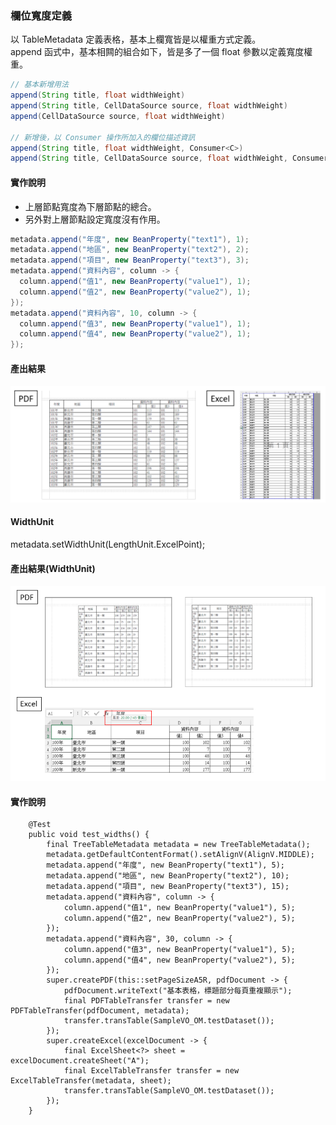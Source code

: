 ### 欄位寬度定義

以 TableMetadata 定義表格，基本上欄寬皆是以權重方式定義。  
append 函式中，基本相闗的組合如下，皆是多了一個 float 參數以定義寬度權重。

```java
// 基本新增用法
append(String title, float widthWeight)
append(String title, CellDataSource source, float widthWeight)
append(CellDataSource source, float widthWeight)

// 新增後，以 Consumer 操作所加入的欄位描述資訊
append(String title, float widthWeight, Consumer<C>)
append(String title, CellDataSource source, float widthWeight, Consumer<C>)
```

#### 實作說明

* 上層節點寬度為下層節點的總合。
* 另外對上層節點設定寬度沒有作用。

```java
metadata.append("年度", new BeanProperty("text1"), 1);
metadata.append("地區", new BeanProperty("text2"), 2);
metadata.append("項目", new BeanProperty("text3"), 3);
metadata.append("資料內容", column -> {
  column.append("值1", new BeanProperty("value1"), 1);
  column.append("值2", new BeanProperty("value2"), 1);
});
metadata.append("資料內容", 10, column -> {
  column.append("值3", new BeanProperty("value1"), 1);
  column.append("值4", new BeanProperty("value2"), 1);
});
```

#### 產出結果

![](/assets/ch06/treeTable-width.png)

#### WidthUnit

metadata.setWidthUnit\(LengthUnit.ExcelPoint\);



#### 產出結果\(WidthUnit\)

![](/assets/ch06/treeTable-widthUnit.png)



#### 實作說明

```
    @Test
    public void test_widths() {
        final TreeTableMetadata metadata = new TreeTableMetadata();
        metadata.getDefaultContentFormat().setAlignV(AlignV.MIDDLE);
        metadata.append("年度", new BeanProperty("text1"), 5);
        metadata.append("地區", new BeanProperty("text2"), 10);
        metadata.append("項目", new BeanProperty("text3"), 15);
        metadata.append("資料內容", column -> {
            column.append("值1", new BeanProperty("value1"), 5);
            column.append("值2", new BeanProperty("value2"), 5);
        });
        metadata.append("資料內容", 30, column -> {
            column.append("值3", new BeanProperty("value1"), 5);
            column.append("值4", new BeanProperty("value2"), 5);
        });
        super.createPDF(this::setPageSizeA5R, pdfDocument -> {
            pdfDocument.writeText("基本表格，標題部分每頁重複顯示");
            final PDFTableTransfer transfer = new PDFTableTransfer(pdfDocument, metadata);
            transfer.transTable(SampleVO_OM.testDataset());
        });
        super.createExcel(excelDocument -> {
            final ExcelSheet<?> sheet = excelDocument.createSheet("A");
            final ExcelTableTransfer transfer = new ExcelTableTransfer(metadata, sheet);
            transfer.transTable(SampleVO_OM.testDataset());
        });
    }
```



